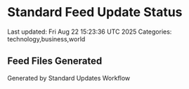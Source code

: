 # Standard Feed Update Status
Last updated: Fri Aug 22 15:23:36 UTC 2025
Categories: technology,business,world

## Feed Files Generated

Generated by Standard Updates Workflow
